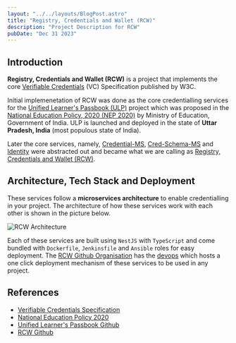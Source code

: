 ```yaml
---
layout: "../../layouts/BlogPost.astro"
title: "Registry, Credentials and Wallet (RCW)"
description: "Project Description for RCW"
pubDate: "Dec 31 2023"
---
```


## Introduction

**Registry, Credentials and Wallet (RCW)** is a project that implements the core [Verifiable Credentials](https://www.w3.org/TR/vc-data-model/) (VC) Specification published by W3C.

Initial implemenetation of RCW was done as the core credentialling services for the [Unified Learner's Passbook (ULP)](https://github.com/unified-Learner-Passbook/) project which was proposed in the [National Education Policy, 2020 (NEP 2020)](https://www.education.gov.in/sites/upload_files/mhrd/files/NEP_Final_English_0.pdf) by Ministry of Education, Government of India. ULP is launched and deployed in the state of **Uttar Pradesh, India** (most populous state of India). 

Later the core services, namely, [Credential-MS](https://github.com/unified-Learner-Passbook/credential-ms), [Cred-Schema-MS](https://github.com/Unified-Learner-Passbook/Cred-schema-ms) and [Identity](https://github.com/Unified-Learner-Passbook/identity) were abstracted out and became what we are calling as [Registry, Credentials and Wallet (RCW)](https://github.com/SamagraX-RCW).

## Architecture, Tech Stack and Deployment

These services follow a **microservices architecture** to enable credentialling in your project. The architecture of how these services work with each other is shown in the picture below.

![RCW Architecture](/rcw-arch.png)

Each of these services are built using `NestJS` with `TypeScript` and come bundled with `Dockerfile`, `Jenkinsfile` and `Ansible` roles for easy deployment. The [RCW Github Organisation](https://github.com/SamagraX-RCW) has the [devops](https://github.com/SamagraX-RCW/devops) which hosts a one click deployment mechanism of these services to be used in any project.


## References

- [Verifiable Credentials Specification](https://www.w3.org/TR/vc-data-model/)
- [National Education Policy 2020](https://www.education.gov.in/sites/upload_files/mhrd/files/NEP_Final_English_0.pdf)
- [Unified Learner's Passbook Github](https://github.com/unified-Learner-Passbook/)
- [RCW Github](https://github.com/SamagraX-RCW)